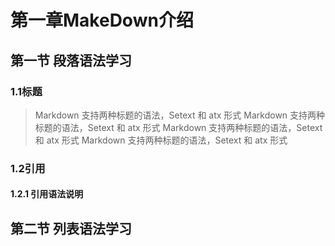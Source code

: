 
# 第一章MakeDown介绍
## 第一节 段落语法学习
### 1.1标题
> Markdown 支持两种标题的语法，Setext 和 atx 形式
> Markdown 支持两种标题的语法，Setext 和 atx 形式
> Markdown 支持两种标题的语法，Setext 和 atx 形式
> Markdown 支持两种标题的语法，Setext 和 atx 形式

### 1.2引用
#### 1.2.1 引用语法说明
## 第二节 列表语法学习
